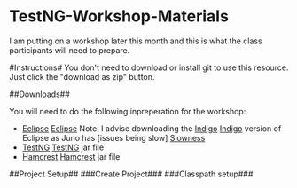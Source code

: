 TestNG-Workshop-Materials
=========================

I am putting on a workshop later this month and this is what the class participants will need to prepare.

#Instructions#
You don't need to download or install git to use this resource. Just click the "download as zip" button.

##Downloads##

You will need to do the following inpreperation for the workshop:
* [Eclipse] [Eclipse] Note: I advise downloading the [Indigo] [Indigo] version of Eclipse as Juno has [issues being slow] [Slowness]
* [TestNG] [TestNG] jar file
* [Hamcrest] [Hamcrest] jar file

##Project Setup##
###Create Project###
###Classpath setup###

[Eclipse]: http://www.eclipse.org "The Eclipse Foundation"
[Indigo]: http://www.eclipse.org/downloads/packages/release/indigo/sr2 "The Eclipse Indigo version"
[SlowNess]: http://stackoverflow.com/questions/13072532/slowness-in-eclipse-juno-4-2 "A stackoverflow question on the slowness of Eclipse Juno"
[TestNG]: http://testng.org/ "TestNG version 6.8"
[Hamcrest]: http://hamcrest.org/JavaHamcrest/ "Hamcrest for Java"
